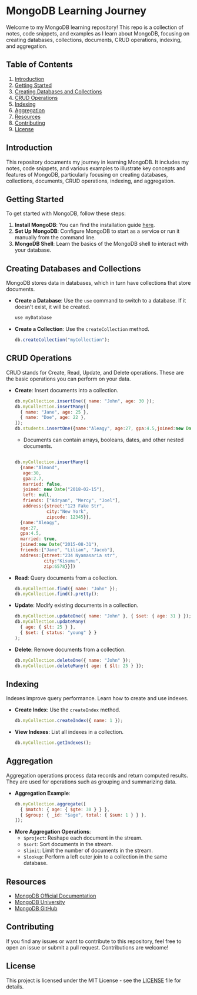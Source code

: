 # MongoDB Learning Journey

Welcome to my MongoDB learning repository! This repo is a collection of notes, code snippets, and examples as I learn about MongoDB, focusing on creating databases, collections, documents, CRUD operations, indexing, and aggregation.

## Table of Contents

1. [Introduction](#introduction)
2. [Getting Started](#getting-started)
3. [Creating Databases and Collections](#creating-databases-and-collections)
4. [CRUD Operations](#crud-operations)
5. [Indexing](#indexing)
6. [Aggregation](#aggregation)
7. [Resources](#resources)
8. [Contributing](#contributing)
9. [License](#license)

## Introduction

This repository documents my journey in learning MongoDB. It includes my notes, code snippets, and various examples to illustrate key concepts and features of MongoDB, particularly focusing on creating databases, collections, documents, CRUD operations, indexing, and aggregation.

## Getting Started

To get started with MongoDB, follow these steps:

1. **Install MongoDB**: You can find the installation guide [here](https://docs.mongodb.com/manual/installation/).
2. **Set Up MongoDB**: Configure MongoDB to start as a service or run it manually from the command line.
3. **MongoDB Shell**: Learn the basics of the MongoDB shell to interact with your database.

## Creating Databases and Collections

MongoDB stores data in databases, which in turn have collections that store documents.

- **Create a Database**: Use the `use` command to switch to a database. If it doesn't exist, it will be created.
  ```javascript
  use myDatabase
  ```
- **Create a Collection**: Use the `createCollection` method.
  ```javascript
  db.createCollection("myCollection");
  ```

## CRUD Operations

CRUD stands for Create, Read, Update, and Delete operations. These are the basic operations you can perform on your data.

- **Create**: Insert documents into a collection.

  ```javascript
  db.myCollection.insertOne({ name: "John", age: 30 });
  db.myCollection.insertMany([
    { name: "Jane", age: 25 },
    { name: "Doe", age: 22 },
  ]);
  db.students.insertOne({name:"Aleagy", age:27, gpa:4.5,joined:new Date("2015-08-31"),friends:["Jane", "Lilian", "Jacob"],address:{street:"234 Nyamasaria str"},city:"Kisumu", zip:6578})
  ```
  - Documents can contain arrays, booleans, dates, and other nested documents.
  ````javascript

  db.myCollection.insertMany([
    {name:"Almond",
     age:30, 
     gpa:2.7,
     married: false, 
     joined: new Date("2018-02-15"), 
     left: null, 
     friends: ["Adryan", "Mercy", "Joel"], 
     address:{street:"123 Fake Str",
              city:"New York",
              zipcode: 12345}},
    {name:"Aleagy", 
    age:27, 
    gpa:4.5,
    married: true,
    joined:new Date("2015-08-31"),
    friends:["Jane", "Lilian", "Jacob"],
    address:{street:"234 Nyamasaria str",
             city:"Kisumu", 
             zip:6578}}])
  ````

- **Read**: Query documents from a collection.
  ```javascript
  db.myCollection.find({ name: "John" });
  db.myCollection.find().pretty();
  ```
- **Update**: Modify existing documents in a collection.
  ```javascript
  db.myCollection.updateOne({ name: "John" }, { $set: { age: 31 } });
  db.myCollection.updateMany(
    { age: { $lt: 25 } },
    { $set: { status: "young" } }
  );
  ```
- **Delete**: Remove documents from a collection.
  ```javascript
  db.myCollection.deleteOne({ name: "John" });
  db.myCollection.deleteMany({ age: { $lt: 25 } });
  ```

## Indexing

Indexes improve query performance. Learn how to create and use indexes.

- **Create Index**: Use the `createIndex` method.
  ```javascript
  db.myCollection.createIndex({ name: 1 });
  ```
- **View Indexes**: List all indexes in a collection.
  ```javascript
  db.myCollection.getIndexes();
  ```

## Aggregation

Aggregation operations process data records and return computed results. They are used for operations such as grouping and summarizing data.

- **Aggregation Example**:
  ```javascript
  db.myCollection.aggregate([
    { $match: { age: { $gte: 30 } } },
    { $group: { _id: "$age", total: { $sum: 1 } } },
  ]);
  ```
- **More Aggregation Operations**:
  - `$project`: Reshape each document in the stream.
  - `$sort`: Sort documents in the stream.
  - `$limit`: Limit the number of documents in the stream.
  - `$lookup`: Perform a left outer join to a collection in the same database.

## Resources

- [MongoDB Official Documentation](https://docs.mongodb.com/)
- [MongoDB University](https://university.mongodb.com/)
- [MongoDB GitHub](https://github.com/mongodb/mongo)

## Contributing

If you find any issues or want to contribute to this repository, feel free to open an issue or submit a pull request. Contributions are welcome!

## License

This project is licensed under the MIT License - see the [LICENSE](LICENSE) file for details.
